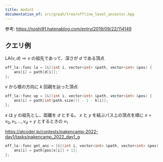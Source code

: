 ```yaml
---
title: modint
documentation_of: src/grpah/tree/offline_level_ancestor.hpp
---
```


参考: https://noshi91.hatenablog.com/entry/2019/09/22/114149

## クエリ例
$\mathrm{LA}(v, d) \coloneqq v$ の祖先であって、深さが $d$ である頂点
```cpp
off_la::func la = [&](int i, vector<int> &path, vector<int> &pos) {
    ans[i] = path[d[i]];
};
```

$v$ から根の方向に $k$ 回親を辿った頂点
```cpp
off_la::func up = [&](int i, vector<int> &path, vector<int> &pos) {
    ans[i] = path[int(path.size()) - 1 - k[i]];
};
```

$x$ は $y$ の祖先とし、距離を $d$ とする。 $x$ と $y$ を結ぶパス上の頂点を順に $x = v_0, v_1, \dots, v_d = y$ とするときの $v_1$

https://atcoder.jp/contests/pakencamp-2022-day1/tasks/pakencamp_2022_day1_g
```cpp
off_la::func get_ans = [&](int i, vector<int> &path, vector<int> &pos) {
    ans[i] = path[pos[x[i]] + 1];
};
```
